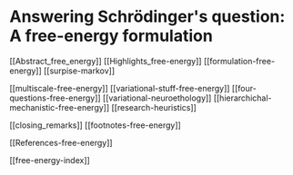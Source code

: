 
# Answering Schrödinger's question: A free-energy formulation

[[Abstract_free_energy]]
[[Highlights_free-energy]]
[[formulation-free-energy]]
[[surpise-markov]]

[[multiscale-free-energy]]
[[variational-stuff-free-energy]]
[[four-questions-free-energy]]
[[variational-neuroethology]]
[[hierarchichal-mechanistic-free-energy]]
[[research-heuristics]]

[[closing_remarks]]
[[footnotes-free-energy]]

[[References-free-energy]]


[[free-energy-index]]